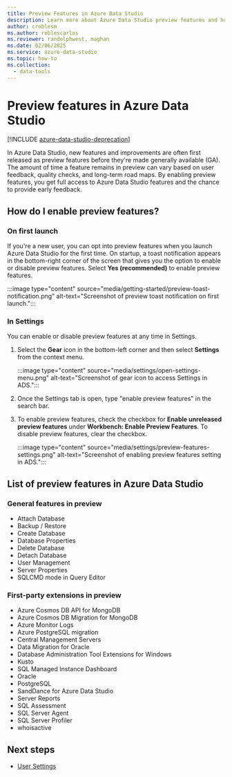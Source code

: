 ```yaml
---
title: Preview Features in Azure Data Studio
description: Learn more about Azure Data Studio preview features and how to enable and use them.
author: croblesm
ms.author: roblescarlos
ms.reviewer: randolphwest, maghan
ms.date: 02/06/2025
ms.service: azure-data-studio
ms.topic: how-to
ms.collection:
  - data-tools
---
```


# Preview features in Azure Data Studio

[!INCLUDE [azure-data-studio-deprecation](includes/azure-data-studio-deprecation.md)]

In Azure Data Studio, new features and improvements are often first released as preview features before they're made generally available (GA). The amount of time a feature remains in preview can vary based on user feedback, quality checks, and long-term road maps. By enabling preview features, you get full access to Azure Data Studio features and the chance to provide early feedback.

## How do I enable preview features?

### On first launch

If you're a new user, you can opt into preview features when you launch Azure Data Studio for the first time. On startup, a toast notification appears in the bottom-right corner of the screen that gives you the option to enable or disable preview features. Select **Yes (recommended)** to enable preview features.

:::image type="content" source="media/getting-started/preview-toast-notification.png" alt-text="Screenshot of preview toast notification on first launch.":::

### In Settings

You can enable or disable preview features at any time in Settings.

1. Select the **Gear** icon in the bottom-left corner and then select **Settings** from the context menu.

   :::image type="content" source="media/settings/open-settings-menu.png" alt-text="Screenshot of gear icon to access Settings in ADS.":::

1. Once the Settings tab is open, type "enable preview features" in the search bar.

1. To enable preview features, check the checkbox for **Enable unreleased preview features** under **Workbench: Enable Preview Features**. To disable preview features, clear the checkbox.

   :::image type="content" source="media/settings/preview-features-settings.png" alt-text="Screenshot of enabling preview features setting in ADS.":::

## List of preview features in Azure Data Studio

### General features in preview

- Attach Database
- Backup / Restore
- Create Database
- Database Properties
- Delete Database
- Detach Database
- User Management
- Server Properties
- SQLCMD mode in Query Editor

### First-party extensions in preview

- Azure Cosmos DB API for MongoDB
- Azure Cosmos DB Migration for MongoDB
- Azure Monitor Logs
- Azure PostgreSQL migration
- Central Management Servers
- Data Migration for Oracle
- Database Administration Tool Extensions for Windows
- Kusto
- SQL Managed Instance Dashboard
- Oracle
- PostgreSQL
- SandDance for Azure Data Studio
- Server Reports
- SQL Assessment
- SQL Server Agent
- SQL Server Profiler
- whoisactive

## Next steps

- [User Settings](settings-list.md)
